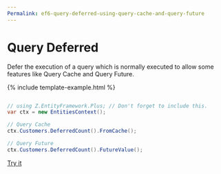 ```yaml
---
Permalink: ef6-query-deferred-using-query-cache-and-query-future
---
```


#  Query Deferred

Defer the execution of a query which is normally executed to allow some features like Query Cache and Query Future.

{% include template-example.html %} 
```csharp

// using Z.EntityFramework.Plus; // Don't forget to include this.
var ctx = new EntitiesContext();

// Query Cache
ctx.Customers.DeferredCount().FromCache();

// Query Future
ctx.Customers.DeferredCount().FutureValue();

```
[Try it](https://dotnetfiddle.net/5KcNj3)
